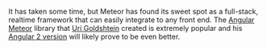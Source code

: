 It has taken some time, but Meteor has found its sweet spot as a full-stack, 
realtime framework that can easily integrate to any front end. 
The [Angular Meteor](http://www.angular-meteor.com/) library that 
[Uri Goldshtein](https://twitter.com/UriGoldshtein) created is extremely popular and his 
[Angular 2 version](http://www.angular-meteor.com/angular2) will likely prove to be even better.﻿